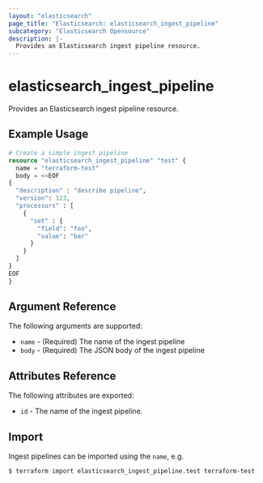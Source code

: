 ```yaml
---
layout: "elasticsearch"
page_title: "Elasticsearch: elasticsearch_ingest_pipeline"
subcategory: "Elasticsearch Opensource"
description: |-
  Provides an Elasticsearch ingest pipeline resource.
---
```


# elasticsearch_ingest_pipeline

Provides an Elasticsearch ingest pipeline resource.

## Example Usage

```tf
# Create a simple ingest pipeline
resource "elasticsearch_ingest_pipeline" "test" {
  name = "terraform-test"
  body = <<EOF
{
  "description" : "describe pipeline",
  "version": 123,
  "processors" : [
    {
      "set" : {
        "field": "foo",
        "value": "bar"
      }
    }
  ]
}
EOF
}
```

## Argument Reference

The following arguments are supported:

* `name` - (Required) The name of the ingest pipeline
* `body` - (Required) The JSON body of the ingest pipeline

## Attributes Reference

The following attributes are exported:

* `id` - The name of the ingest pipeline.

## Import

Ingest pipelines can be imported using the `name`, e.g.

```sh
$ terraform import elasticsearch_ingest_pipeline.test terraform-test
```
